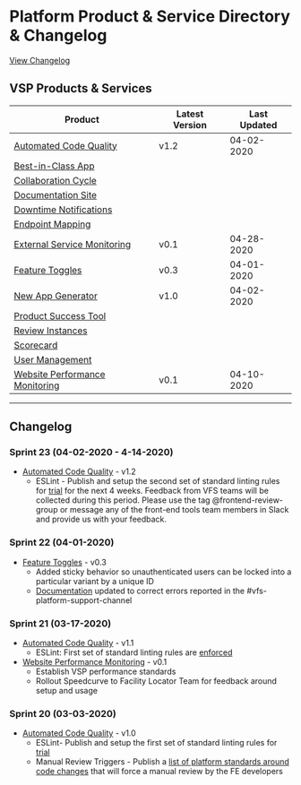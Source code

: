 # Platform Product & Service Directory & Changelog
[View Changelog](#Changelog)

## VSP Products & Services

|Product |Latest Version |Last Updated |
|----|----|----|
|[Automated Code Quality](https://github.com/department-of-veterans-affairs/va.gov-team/tree/master/products/platform/automated_code_quality)|v1.2 |04-02-2020 |
|[Best-in-Class App](https://github.com/department-of-veterans-affairs/va.gov-team/tree/master/products/platform/best-in-class-app)|||
|[Collaboration Cycle](https://github.com/department-of-veterans-affairs/va.gov-team/tree/master/products/platform/vsp-collaboration-cycle)|||
|[Documentation Site](https://github.com/department-of-veterans-affairs/va.gov-team/tree/master/products/platform/documentation-site)|||
|[Downtime Notifications]()|||
|[Endpoint Mapping](https://github.com/department-of-veterans-affairs/va.gov-team/tree/master/products/platform/frontend-product-mapping)|||
|[External Service Monitoring](./external-service-monitoring)|v0.1|04-28-2020|
|[Feature Toggles](https://github.com/department-of-veterans-affairs/va.gov-team/tree/master/products/platform/feature-toggles)|v0.3|04-01-2020|
|[New App Generator](https://github.com/department-of-veterans-affairs/va.gov-team/tree/master/products/platform/new-app-generator)|v1.0|04-02-2020|
|[Product Success Tool](https://github.com/department-of-veterans-affairs/va.gov-team/tree/master/products/platform/product-success-tool)|||
|[Review Instances](https://github.com/department-of-veterans-affairs/va.gov-team/tree/master/products/platform/review-instances)|||
|[Scorecard](https://github.com/department-of-veterans-affairs/va.gov-team/tree/master/products/platform/scorecard)|||
|[User Management](https://github.com/department-of-veterans-affairs/va.gov-team/tree/master/products/platform/vsp_user_management_approach)|||
|[Website Performance Monitoring](https://github.com/department-of-veterans-affairs/va.gov-team/tree/master/products/platform/web-perf-monitoring)|v0.1|04-10-2020|

---

## Changelog
### Sprint 23 (04-02-2020 - 4-14-2020)
- [Automated Code Quality](https://github.com/department-of-veterans-affairs/va.gov-team/tree/master/products/platform/automated_code_quality) - v1.2
  - ESLint - Publish and setup the second set of standard linting rules for [trial](https://github.com/department-of-veterans-affairs/va.gov-team/blob/master/platform/engineering/frontend/eslint/new-rule-release-notes.md) for the next 4 weeks. Feedback from VFS teams will be collected during this period. Please use the tag @frontend-review-group or message any of the front-end tools team members in Slack and provide us with your feedback.

### Sprint 22 (04-01-2020)
- [Feature Toggles](https://github.com/department-of-veterans-affairs/va.gov-team/tree/master/products/platform/feature-toggles) - v0.3
  - Added sticky behavior so unauthenticated users can be locked into a particular variant by a unique ID
  - [Documentation](https://department-of-veterans-affairs.github.io/veteran-facing-services-tools/platform/tools/feature-toggles/) updated to correct errors reported in the #vfs-platform-support-channel

### Sprint 21 (03-17-2020)
- [Automated Code Quality](https://github.com/department-of-veterans-affairs/va.gov-team/tree/master/products/platform/automated_code_quality) - v1.1 
  - ESLint: First set of standard linting rules are [enforced](https://github.com/department-of-veterans-affairs/va.gov-team/blob/master/platform/engineering/frontend/eslint/new-rule-release-notes.md#SonarJS-deployed-rules)
- [Website Performance Monitoring](https://github.com/department-of-veterans-affairs/va.gov-team/tree/master/products/platform/web-perf-monitoring) - v0.1
  - Establish VSP performance standards
  - Rollout Speedcurve to Facility Locator Team for feedback around setup and usage
 
### Sprint 20 (03-03-2020)
- [Automated Code Quality](https://github.com/department-of-veterans-affairs/va.gov-team/tree/master/products/platform/automated_code_quality) - v1.0
  - ESLint- Publish and setup the first set of standard linting rules for [trial](https://github.com/department-of-veterans-affairs/va.gov-team/blob/master/platform/engineering/frontend/eslint/new-rule-release-notes.md#SonarJS-release-rules)
  - Manual Review Triggers - Publish a [list of platform standards around code changes](https://github.com/department-of-veterans-affairs/va.gov-team/blob/master/platform/engineering/manual-review-triggers.md) that will force a manual review by the FE developers
